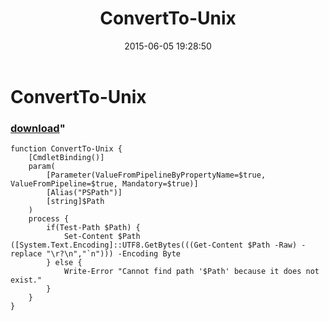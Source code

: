 ﻿---
pid:            5884
parent:         0
children:       
poster:         Joel Bennett
title:          ConvertTo-Unix
date:           2015-06-05 19:28:50
format:         posh
---

# ConvertTo-Unix

### [download](5884.ps1)"



```posh
function ConvertTo-Unix {
    [CmdletBinding()]
    param(
        [Parameter(ValueFromPipelineByPropertyName=$true, ValueFromPipeline=$true, Mandatory=$true)]
        [Alias("PSPath")]
        [string]$Path
    )
    process {
        if(Test-Path $Path) {
            Set-Content $Path ([System.Text.Encoding]::UTF8.GetBytes(((Get-Content $Path -Raw) -replace "\r?\n","`n"))) -Encoding Byte
        } else {
            Write-Error "Cannot find path '$Path' because it does not exist."
        }
    }
}
```
